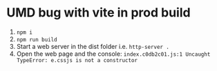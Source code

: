 # UMD bug with vite in prod build

1. `npm i`
2. `npm run build`
3. Start a web server in the dist folder i.e. `http-server .`
4. Open the web page and the console: `index.c0db2c01.js:1 Uncaught TypeError: e.cssjs is not a constructor`
